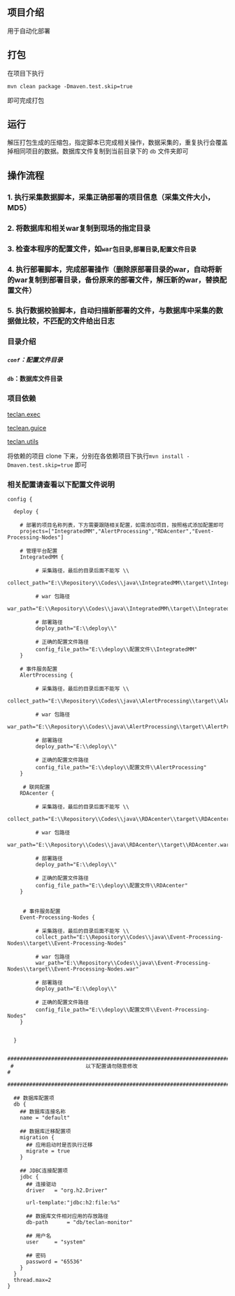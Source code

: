 ## 项目介绍

用于自动化部署

## 打包

在项目下执行

```
mvn clean package -Dmaven.test.skip=true
```

即可完成打包

## 运行

解压打包生成的压缩包，指定脚本已完成相关操作，数据采集的，重复执行会覆盖掉相同项目的数据。数据库文件复制到当前目录下的
`db` 文件夹即可

## 操作流程

### 1. 执行采集数据脚本，采集正确部署的项目信息（采集文件大小，MD5）
### 2. 将数据库和相关war复制到现场的指定目录
### 3. 检查本程序的配置文件，如`war包目录`,`部署目录`,`配置文件目录`
### 4. 执行部署脚本，完成部署操作（删除原部署目录的war，自动将新的war复制到部署目录，备份原来的部署文件，解压新的war，替换配置文件）
### 5. 执行数据校验脚本，自动扫描新部署的文件，与数据库中采集的数据做比较，不匹配的文件给出日志

### 目录介绍

##### `conf`：配置文件目录
#### `db`：数据库文件目录

### 项目依赖

[teclan.exec](https://github.com/teclan/teclan-exec)

[teclean.guice](https://github.com/teclan/teclean.guice)

[teclan.utils](https://github.com/teclan/teclan.utils)

将依赖的项目 clone 下来，分别在各依赖项目下执行`mvn install -Dmaven.test.skip=true` 即可


### 相关配置请查看以下配置文件说明

```
config {
   
  deploy {
  
    # 部署的项目名称列表，下方需要跟随相关配置，如需添加项目，按照格式添加配置即可
    projects=["IntegratedMM","AlertProcessing","RDAcenter","Event-Processing-Nodes"]
    
    # 管理平台配置
    IntegratedMM {
    
	     # 采集路径，最后的目录后面不能写 \\
	     collect_path="E:\\Repository\\Codes\\java\\IntegratedMM\\target\\IntegratedMM"
	     
	     # war 包路径
	     war_path="E:\\Repository\\Codes\\java\\IntegratedMM\\target\\IntegratedMM.war"
	     
	     # 部署路径
	     deploy_path="E:\\deploy\\"
	     
	     # 正确的配置文件路径 
	     config_file_path="E:\\deploy\\配置文件\\IntegratedMM"
    }
  
    # 事件服务配置
    AlertProcessing {
    
	     # 采集路径，最后的目录后面不能写 \\
	     collect_path="E:\\Repository\\Codes\\java\\AlertProcessing\\target\\AlertProcessing"
	     
	     # war 包路径
	     war_path="E:\\Repository\\Codes\\java\\AlertProcessing\\target\\AlertProcessing.war"
	     
	     # 部署路径
	     deploy_path="E:\\deploy\\"
	     
	     # 正确的配置文件路径 
	     config_file_path="E:\\deploy\\配置文件\\AlertProcessing"
    }
    
     # 联网配置
    RDAcenter {
    
	     # 采集路径，最后的目录后面不能写 \\
	     collect_path="E:\\Repository\\Codes\\java\\RDAcenter\\target\\RDAcenter"
	     
	     # war 包路径
	     war_path="E:\\Repository\\Codes\\java\\RDAcenter\\target\\RDAcenter.war"
	     
	     # 部署路径
	     deploy_path="E:\\deploy\\"
	     
	     # 正确的配置文件路径 
	     config_file_path="E:\\deploy\\配置文件\\RDAcenter"
    }
    
    
     # 事件服务配置
    Event-Processing-Nodes {
    
	     # 采集路径，最后的目录后面不能写 \\
	     collect_path="E:\\Repository\\Codes\\java\\Event-Processing-Nodes\\target\\Event-Processing-Nodes"
	     
	     # war 包路径
	     war_path="E:\\Repository\\Codes\\java\\Event-Processing-Nodes\\target\\Event-Processing-Nodes.war"
	     
	     # 部署路径
	     deploy_path="E:\\deploy\\"
	     
	     # 正确的配置文件路径 
	     config_file_path="E:\\deploy\\配置文件\\Event-Processing-Nodes"
    }
  
  
  }
 
 ########################################################################
 #                       以下配置请勿随意修改								#
 ########################################################################

  ## 数据库配置项
  db {
    ## 数据库连接名称
    name = "default"

    ## 数据库迁移配置项
    migration {
      ## 应用启动时是否执行迁移
      migrate = true
    }

    ## JDBC连接配置项
    jdbc {
      ## 连接驱动
      driver   = "org.h2.Driver"
      
      url-template:"jdbc:h2:file:%s"

      ## 数据库文件相对应用的存放路径
      db-path      = "db/teclan-monitor"
      
      ## 用户名
      user     = "system"
      
      ## 密码
      password = "65536"
    }
  }
  thread.max=2
}

```
